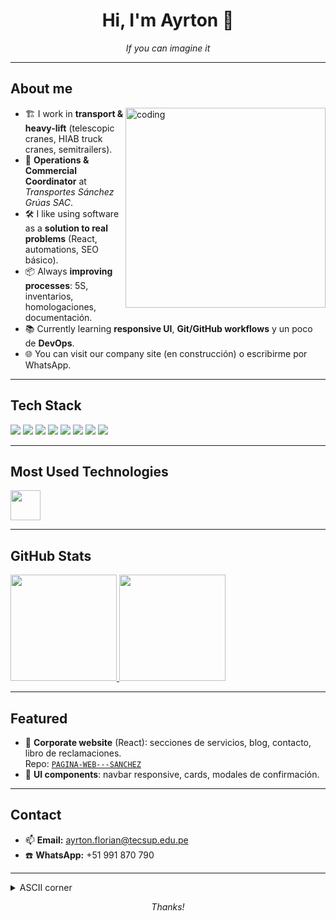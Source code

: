 <div align="center">

# Hi, I'm **Ayrton** 👋

<p>
  <em>If you can imagine it</em>
</p>

</div>

---

## About me
<img align="right" alt="coding" width="320" src="https://raw.githubusercontent.com/ayumuk/illustrations/main/coder-3.png"/>

- 🏗️ I work in **transport & heavy-lift** (telescopic cranes, HIAB truck cranes, semitrailers).
- 🧭 **Operations & Commercial Coordinator** at _Transportes Sánchez Grúas SAC_.
- 🛠️ I like using software as a **solution to real problems** (React, automations, SEO básico).
- 📦 Always **improving processes**: 5S, inventarios, homologaciones, documentación.
- 📚 Currently learning **responsive UI**, **Git/GitHub workflows** y un poco de **DevOps**.
- 🌐 You can visit our company site (en construcción) o escribirme por WhatsApp.

---

## Tech Stack
<p>
  <img src="https://img.shields.io/badge/Java-ED8B00?logo=openjdk&logoColor=fff" />
  <img src="https://img.shields.io/badge/Spring_Boot-6DB33F?logo=springboot&logoColor=fff" />
  <img src="https://img.shields.io/badge/C%23-239120?logo=c-sharp&logoColor=fff" />
  <img src="https://img.shields.io/badge/Node.js-339933?logo=node.js&logoColor=fff" />
  <img src="https://img.shields.io/badge/Swift-FA7343?logo=swift&logoColor=fff" />
  <img src="https://img.shields.io/badge/React-20232A?logo=react&logoColor=61DAFB" />
  <img src="https://img.shields.io/badge/GitHub-181717?logo=github&logoColor=fff" />
  <img src="https://img.shields.io/badge/AWS-232F3E?logo=amazon-aws" />
</p>

---

## Most Used Technologies
<p align="left">
  <img src="https://skillicons.dev/icons?i=react,nodejs,java,spring,cs,swift&perline=6" height="48" />
</p>

---

## GitHub Stats
<a href="https://github.com/anuraghazra/github-readme-stats">
  <img height="170" src="https://github-readme-stats.vercel.app/api?username=AYRTONFLORIAN30&show_icons=true&count_private=true" />
</a>
<a href="https://github.com/denvercoder1/github-readme-streak-stats">
  <img height="170" src="https://streak-stats.demolab.com?user=AYRTONFLORIAN30" />
</a>

---

## Featured
- 🚚 **Corporate website** (React): secciones de servicios, blog, contacto, libro de reclamaciones.  
  Repo: [`PAGINA-WEB---SANCHEZ`](https://github.com/AYRTONFLORIAN30/PAGINA-WEB---SANCHEZ)
- 🧩 **UI components**: navbar responsive, cards, modales de confirmación.

---

## Contact
- 📫 **Email:** ayrton.florian@tecsup.edu.pe
- ☎️ **WhatsApp:** +51 991 870 790

---

<details>
<summary>ASCII corner</summary>



    _____________
   /___________/|        _
  /___________/ |       | |
 /___________/  |       | |   _
|==========| |  |    ___| |__/ /
|  CRANE   | |  |   / _ \  _  /
|__________|/   |  | (_) | |\ \
|   ____   |   /    \___/|_| \_\
|  |____|  |  /
|__________| /
(__)    (__)/   <- hook




</details>

<div align="center">

_Thanks!_

</div>


